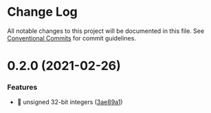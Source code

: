 # Change Log

All notable changes to this project will be documented in this file.
See [Conventional Commits](https://conventionalcommits.org) for commit guidelines.

# 0.2.0 (2021-02-26)

### Features

- 🎸 unsigned 32-bit integers ([3ae89a1](https://github.com/PacoteJS/pacote/commit/3ae89a1f918079c0e6967ce93f0576db3d8c12db))
